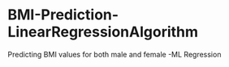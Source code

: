 # BMI-Prediction-LinearRegressionAlgorithm
Predicting BMI values for both male and female -ML Regression
